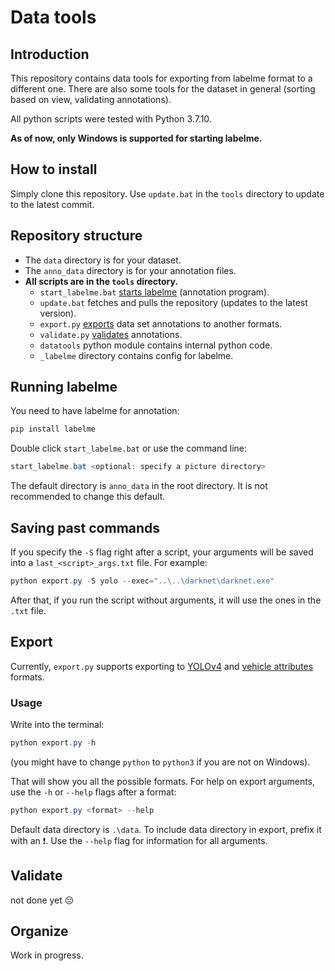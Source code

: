 # Data tools

## Introduction

This repository contains data tools for exporting from labelme format to a different one. There are also some tools for the dataset in general (sorting based on view, validating annotations).

All python scripts were tested with Python 3.7.10.

**As of now, only Windows is supported for starting labelme.**

## How to install

Simply clone this repository. Use `update.bat` in the `tools` directory to update to the latest commit.

## Repository structure

- The `data` directory is for your dataset.
- The `anno_data` directory is for your annotation files.
- **All scripts are in the `tools` directory.**
  - `start_labelme.bat` [starts labelme](#running-labelme) (annotation program).
  - `update.bat` fetches and pulls the repository (updates to the latest version).
  - `export.py` [exports](#export) data set annotations to another formats.
  - `validate.py` [validates](#validate) annotations.
  - `datatools` python module contains internal python code.
  - `_labelme` directory contains config for labelme.

## Running labelme

You need to have labelme for annotation:

```powershell
pip install labelme
```

Double click `start_labelme.bat` or use the command line:

```powershell
start_labelme.bat <optional: specify a picture directory>
```

The default directory is `anno_data` in the root directory. It is not recommended to change this default.

## Saving past commands

If you specify the `-S` flag right after a script, your arguments will be saved into a `last_<script>_args.txt` file.
For example:

```powershell
python export.py -S yolo --exec="..\..\darknet\darknet.exe"
```

After that, if you run the script without arguments, it will use the ones in the `.txt` file.

## Export

Currently, `export.py` supports exporting to [YOLOv4](https://github.com/AlexeyAB/Yolo_mark/issues/60#issuecomment-401854885) and [vehicle attributes](https://github.com/openvinotoolkit/training_extensions/tree/misc/misc/tensorflow_toolkit/vehicle_attributes) formats.

### Usage

Write into the terminal:

```powershell
python export.py -h
```

(you might have to change `python` to `python3` if you are not on Windows).

That will show you all the possible formats. For help on export arguments, use the `-h` or `--help` flags after a format:

```powershell
python export.py <format> --help
```

Default data directory is `.\data`. To include data directory in export, prefix it with an ❗. Use the `--help` flag for information for all arguments.

## Validate

not done yet 😔
<!-- TODO: write documentation after validate script is finished -->

## Organize

Work in progress.
<!-- TODO: write documentation after organize.py is finished -->
